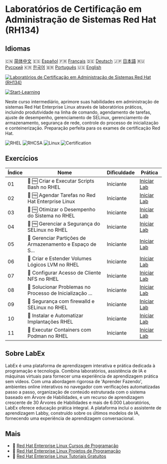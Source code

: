# Laboratórios de Certificação em Administração de Sistemas Red Hat (RH134)

## Idiomas

🇨🇳 [简体中文](README_zh.md) 🇪🇸 [Español](README_es.md) 🇫🇷 [Français](README_fr.md) 🇩🇪 [Deutsch](README_de.md) 🇯🇵 [日本語](README_ja.md) 🇷🇺 [Русский](README_ru.md) 🇰🇷 [한국어](README_ko.md) 🇧🇷 [Português](README_pt.md) 🇺🇸 [English](README.md) 

[![Laboratórios de Certificação em Administração de Sistemas Red Hat (RH134)](https://cover-creator.labex.io/red-hat-system-administration-rh134-labs.png?lang=pt)](https://labex.io/pt/courses/red-hat-system-administration-rh134-labs)

[![Start-Learning](https://img.shields.io/badge/Start-Learning-whitesmoke?style=for-the-badge)](https://labex.io/pt/courses/red-hat-system-administration-rh134-labs)

Neste curso intermediário, aprimore suas habilidades em administração de sistemas Red Hat Enterprise Linux através de laboratórios práticos, incluindo produtividade na linha de comando, agendamento de tarefas, ajuste de desempenho, gerenciamento de SELinux, gerenciamento de armazenamento, segurança de rede, controle do processo de inicialização e conteinerização. Preparação perfeita para os exames de certificação Red Hat.

![RHEL](https://img.shields.io/badge/RHEL-whitesmoke?style=for-the-badge&logo=rhel)
![RHCSA](https://img.shields.io/badge/RHCSA-whitesmoke?style=for-the-badge&logo=rhcsa)
![Linux](https://img.shields.io/badge/Linux-whitesmoke?style=for-the-badge&logo=linux)
![Certification](https://img.shields.io/badge/Certification-whitesmoke?style=for-the-badge&logo=certification)


## Exercícios

|   Índice | Nome                                                      | Dificuldade   | Prática                                                                                                                           |
|----------|-----------------------------------------------------------|---------------|-----------------------------------------------------------------------------------------------------------------------------------|
|       01 | 📖 🆓 Criar e Executar Scripts Bash no RHEL               | Iniciante     | <a target='_blank' href='https://labex.io/pt/tutorials/rhel-create-and-execute-bash-scripts-in-rhel-588877'>Iniciar Lab</a>       |
|       02 | 📖 🆓 Agendar Tarefas no Red Hat Enterprise Linux         | Iniciante     | <a target='_blank' href='https://labex.io/pt/tutorials/rhel-schedule-tasks-in-red-hat-enterprise-linux-588897'>Iniciar Lab</a>    |
|       03 | 📖 🆓 Otimizar o Desempenho do Sistema no RHEL            | Iniciante     | <a target='_blank' href='https://labex.io/pt/tutorials/rhel-tune-system-performance-in-rhel-588907'>Iniciar Lab</a>               |
|       04 | 📖 🆓 Gerenciar a Segurança do SELinux no RHEL            | Iniciante     | <a target='_blank' href='https://labex.io/pt/tutorials/rhel-manage-selinux-security-in-rhel-589233'>Iniciar Lab</a>               |
|       05 | 📖  Gerenciar Partições de Armazenamento e Espaço de S... | Iniciante     | <a target='_blank' href='https://labex.io/pt/tutorials/rhel-manage-rhel-storage-partitions-and-swap-space-589241'>Iniciar Lab</a> |
|       06 | 📖  Criar e Estender Volumes Lógicos LVM no RHEL          | Iniciante     | <a target='_blank' href='https://labex.io/pt/tutorials/rhel-create-and-extend-lvm-logical-volumes-in-rhel-589245'>Iniciar Lab</a> |
|       07 | 📖  Configurar Acesso de Cliente NFS no RHEL              | Iniciante     | <a target='_blank' href='https://labex.io/pt/tutorials/rhel-configure-nfs-client-access-in-rhel-589252'>Iniciar Lab</a>           |
|       08 | 📖  Solucionar Problemas no Processo de Inicialização ... | Iniciante     | <a target='_blank' href='https://labex.io/pt/tutorials/rhel-troubleshoot-the-rhel-boot-process-589253'>Iniciar Lab</a>            |
|       09 | 📖  Segurança com firewalld e SELinux no RHEL             | Iniciante     | <a target='_blank' href='https://labex.io/pt/tutorials/rhel-secure-with-firewalld-and-selinux-in-rhel-589259'>Iniciar Lab</a>     |
|       10 | 📖  Instalar e Automatizar Implantações RHEL              | Iniciante     | <a target='_blank' href='https://labex.io/pt/tutorials/rhel-install-and-automate-rhel-deployments-589257'>Iniciar Lab</a>         |
|       11 | 📖  Executar Containers com Podman no RHEL                | Iniciante     | <a target='_blank' href='https://labex.io/pt/tutorials/rhel-run-containers-with-podman-on-rhel-589256'>Iniciar Lab</a>            |

## Sobre LabEx

LabEx é uma plataforma de aprendizagem interativa e prática dedicada à programação e tecnologia. Combina laboratórios, assistência de IA e máquinas virtuais para fornecer uma experiência de aprendizagem prática sem vídeos. Com uma abordagem rigorosa de 'Aprender Fazendo', ambientes online interativos no navegador com verificações automatizadas passo a passo, organização de conteúdo estruturada com o sistema baseado em Árvore de Habilidades, e um recurso de aprendizagem crescente de 30 Árvores de Habilidades e mais de 6.000 Laboratórios, LabEx oferece educação prática integral. A plataforma inclui o assistente de aprendizagem Labby, construído sobre os últimos modelos de IA, fornecendo uma experiência de aprendizagem conversacional.

## Mais

- 🔗 [Red Hat Enterprise Linux Cursos de Programação](https://github.com/labex-labs/awesome-programming-courses)
- 🔗 [Red Hat Enterprise Linux Projetos de Programação](https://github.com/labex-labs/awesome-programming-projects)
- 🔗 [Red Hat Enterprise Linux Tutoriais Gratuitos](https://github.com/labex-labs/rhel-free-tutorials)

